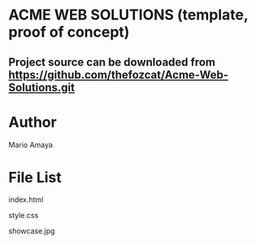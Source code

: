 ACME WEB SOLUTIONS (template, proof of concept)
===

Project source can be downloaded from https://github.com/thefozcat/Acme-Web-Solutions.git
---

Author
===
Mario Amaya


File List
===
index.html

style.css

showcase.jpg